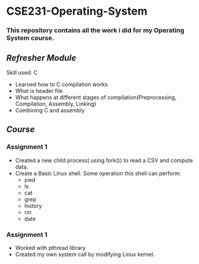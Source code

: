 # CSE231-Operating-System
### This repository contains all the work i did for my Operating System course.

## *Refresher Module*
Skill used: C
* Learned how to C compilation works
* What is header file
* What happens at different stages of compilation(Preprocessing, Compilation, Assembly, Linking)
* Combining C and assembly

## *Course*
### Assignment 1
* Created a new child process( using fork()) to read a CSV and compute data.
* Create a Basic Linux shell. Some operation this shell can perform:
  * pwd
  * ls
  * cat
  * grep 
  * history
  * rm 
  * date

### Assignment 1
* Worked with pthread library
* Created my own system call by modifying Linux kernel.

